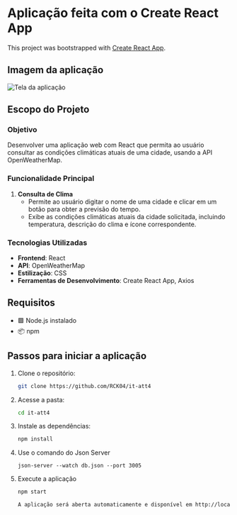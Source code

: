 # Aplicação feita com o Create React App

This project was bootstrapped with [Create React App](https://github.com/facebook/create-react-app).

## Imagem da aplicação

![Tela da aplicação](./src/images/applicationImage.png)

## Escopo do Projeto

### Objetivo
Desenvolver uma aplicação web com React que permita ao usuário consultar as condições climáticas atuais de uma cidade, usando a API OpenWeatherMap.

### Funcionalidade Principal
1. **Consulta de Clima**
   - Permite ao usuário digitar o nome de uma cidade e clicar em um botão para obter a previsão do tempo.
   - Exibe as condições climáticas atuais da cidade solicitada, incluindo temperatura, descrição do clima e ícone correspondente.

### Tecnologias Utilizadas
- **Frontend**: React
- **API**: OpenWeatherMap
- **Estilização**: CSS
- **Ferramentas de Desenvolvimento**: Create React App, Axios

## Requisitos

- 🟩 Node.js instalado
- 📦 npm

## Passos para iniciar a aplicação

1. Clone o repositório:

   ```bash
   git clone https://github.com/RCK04/it-att4

2. Acesse a pasta:
   ```bash
   cd it-att4

3. Instale as dependências:
   ```bash
   npm install

4. Use o comando do Json Server

   ```
   json-server --watch db.json --port 3005

5. Execute a aplicação
   ```bash
   npm start

   A aplicação será aberta automaticamente e disponível em http://localhost:3000


